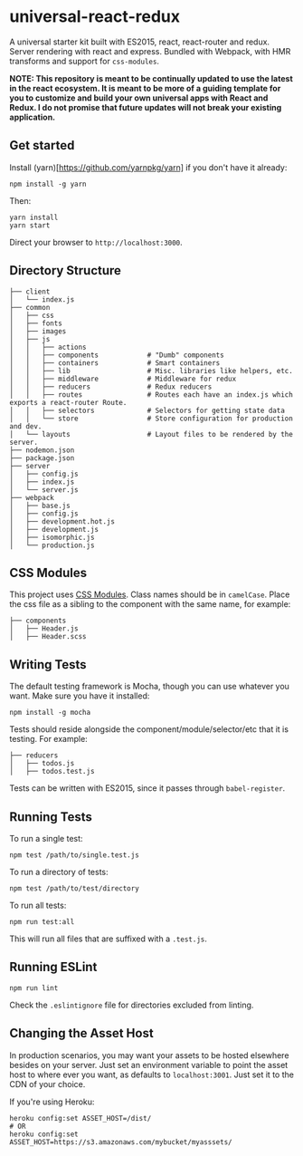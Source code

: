 # universal-react-redux

A universal starter kit built with ES2015, react, react-router and redux. Server
rendering with react and express. Bundled with Webpack, with HMR transforms and
support for `css-modules`.

**NOTE: This repository is meant to be continually updated to use the latest in
the react ecosystem. It is meant to be more of a guiding template for you to
customize and build your own universal apps with React and Redux. I do not
promise that future updates will not break your existing application.**

## Get started

Install (yarn)[https://github.com/yarnpkg/yarn] if you don't have it already:
```
npm install -g yarn
```

Then:
```
yarn install
yarn start
```

Direct your browser to `http://localhost:3000`.

## Directory Structure
```
├── client
│   └── index.js
├── common
│   ├── css
│   ├── fonts
│   ├── images
│   ├── js
│   │   ├── actions
│   │   ├── components            # "Dumb" components
│   │   ├── containers            # Smart containers
│   │   ├── lib                   # Misc. libraries like helpers, etc.
│   │   ├── middleware            # Middleware for redux
│   │   ├── reducers              # Redux reducers
│   │   ├── routes                # Routes each have an index.js which exports a react-router Route.
│   │   ├── selectors             # Selectors for getting state data
│   │   └── store                 # Store configuration for production and dev.
│   └── layouts                   # Layout files to be rendered by the server.
├── nodemon.json
├── package.json
├── server
│   ├── config.js
│   ├── index.js
│   └── server.js
├── webpack
│   ├── base.js
│   ├── config.js
│   ├── development.hot.js
│   ├── development.js
│   ├── isomorphic.js
│   └── production.js
```

## CSS Modules
This project uses [CSS Modules](https://github.com/css-modules/css-modules).
Class names should be in `camelCase`. Place the css file as a sibling to the
component with the same name, for example:
```
├── components
│   ├── Header.js
│   ├── Header.scss
```

## Writing Tests
The default testing framework is Mocha, though you can use whatever you want.
Make sure you have it installed:

```
npm install -g mocha
```

Tests should reside alongside the component/module/selector/etc that it is
testing. For example:

```
├── reducers
│   ├── todos.js
│   ├── todos.test.js
```

Tests can be written with ES2015, since it passes through `babel-register`.

## Running Tests
To run a single test:
```
npm test /path/to/single.test.js
```

To run a directory of tests:

```
npm test /path/to/test/directory
```

To run all tests:

```
npm run test:all
```

This will run all files that are suffixed with a `.test.js`.

## Running ESLint

```
npm run lint
```

Check the `.eslintignore` file for directories excluded from linting.

## Changing the Asset Host

In production scenarios, you may want your assets to be hosted elsewhere besides
on your server. Just set an environment variable to point the asset host to
where ever you want, as defaults to `localhost:3001`. Just set it to the CDN of
your choice.

If you're using Heroku:
```
heroku config:set ASSET_HOST=/dist/
# OR
heroku config:set ASSET_HOST=https://s3.amazonaws.com/mybucket/myasssets/
```
